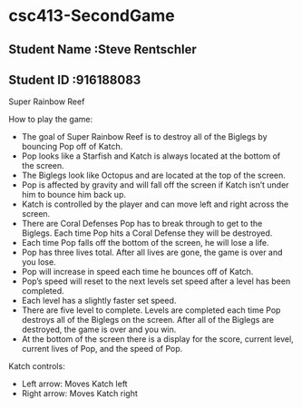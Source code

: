 # csc413-SecondGame

## Student Name :Steve Rentschler
## Student ID :916188083

Super Rainbow Reef

How to play the game:

- The goal of Super Rainbow Reef is to destroy all of the Biglegs by bouncing Pop off of Katch.
- Pop looks like a Starfish and Katch is always located at the bottom of the screen.
- The Biglegs look like Octopus and are located at the top of the screen.
- Pop is affected by gravity and will fall off the screen if Katch isn’t under him to bounce him back up.
- Katch is controlled by the player and can move left and right across the screen. 
- There are Coral Defenses Pop has to break through to get to the Biglegs. Each time Pop hits a Coral Defense they will be destroyed. 
- Each time Pop falls off the bottom of the screen, he will lose a life. 
- Pop has three lives total. After all lives are gone, the game is over and you lose.
- Pop will increase in speed each time he bounces off of Katch.
- Pop’s speed will reset to the next levels set speed after a level has been completed.
- Each level has a slightly faster set speed.
- There are five level to complete. Levels are completed each time Pop destroys all of the Biglegs on the screen. After all of the Biglegs are destroyed, the game is over and you win.
- At the bottom of the screen there is a display for the score, current level, current lives of Pop, and the speed of Pop.

Katch controls:

- Left arrow: Moves Katch left
- Right arrow: Moves Katch right

